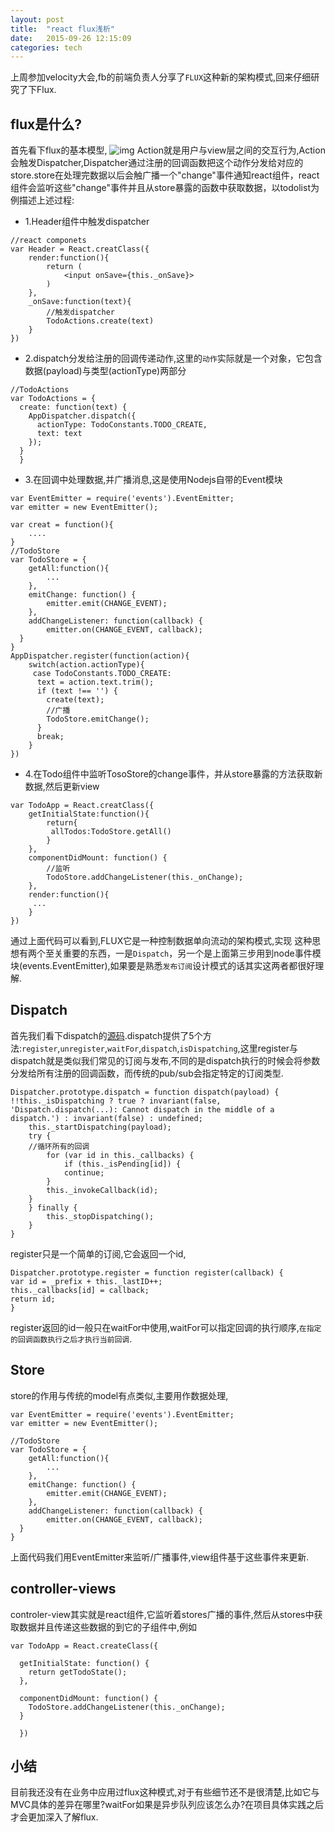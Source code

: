 ```yaml
---
layout: post
title:  "react flux浅析"
date:   2015-09-26 12:15:09
categories: tech
---
```



上周参加velocity大会,fb的前端负责人分享了`FLUX`这种新的架构模式,回来仔细研究了下Flux.

## flux是什么?
首先看下flux的基本模型,
![img](http://gtms03.alicdn.com/tps/i3/TB1QumCJXXXXXacXVXX9RKLWVXX-1280-284.jpg)
Action就是用户与view层之间的交互行为,Action会触发Dispatcher,Dispatcher通过注册的回调函数把这个动作分发给对应的store.store在处理完数据以后会触广播一个"change"事件通知react组件，react组件会监听这些"change"事件并且从store暴露的函数中获取数据，以todolist为例描述上述过程:

- 1.Header组件中触发dispatcher

```
//react componets
var Header = React.creatClass({
	render:function(){
		return (
			<input onSave={this._onSave}>
		)
	},
	_onSave:function(text){
		//触发dispatcher
		TodoActions.create(text)
	}
})
```
- 2.dispatch分发给注册的回调传递动作,这里的`动作`实际就是一个对象，它包含数据(payload)与类型(actionType)两部分

```
//TodoActions
var TodoActions = {
  create: function(text) {
    AppDispatcher.dispatch({
      actionType: TodoConstants.TODO_CREATE,
      text: text
    });
  }
  }
```

- 3.在回调中处理数据,并广播消息,这是使用Nodejs自带的Event模块

```
var EventEmitter = require('events').EventEmitter;
var emitter = new EventEmitter();

var creat = function(){
	....
}
//TodoStore
var TodoStore = {
	getAll:function(){
		...
	},
	emitChange: function() {
    	emitter.emit(CHANGE_EVENT);
  	},
  	addChangeListener: function(callback) {
    	emitter.on(CHANGE_EVENT, callback);
  }
}
AppDispatcher.register(function(action){
	switch(action.actionType){
	 case TodoConstants.TODO_CREATE:
      text = action.text.trim();
      if (text !== '') {
        create(text);
        //广播
        TodoStore.emitChange();
      }
      break;
	}
})
```
- 4.在Todo组件中监听TosoStore的change事件，并从store暴露的方法获取新数据,然后更新view

```
var TodoApp = React.creatClass({
	getInitialState:function(){
		return{
		 allTodos:TodoStore.getAll()
		}
	},
	componentDidMount: function() {
		//监听
    	TodoStore.addChangeListener(this._onChange);
  	},
  	render:function(){
  	 ...
  	}
})

```

通过上面代码可以看到,FLUX它是一种控制数据单向流动的架构模式,实现 这种思想有两个至关重要的东西，一是`Dispatch`，另一个是上面第三步用到node事件模块(events.EventEmitter),如果要是熟悉`发布订阅`设计模式的话其实这两者都很好理解.

## Dispatch

首先我们看下dispatch的[源码](https://github.com/facebook/flux/blob/master/dist/Flux.js).dispatch提供了5个方法:`register`,`unregister`,`waitFor`,`dispatch`,`isDispatching`,这里register与dispatch就是类似我们常见的订阅与发布,不同的是dispatch执行的时候会将参数分发给所有注册的回调函数，而传统的pub/sub会指定特定的订阅类型.

```
Dispatcher.prototype.dispatch = function dispatch(payload) {
!!this._isDispatching ? true ? invariant(false, 'Dispatch.dispatch(...): Cannot dispatch in the middle of a dispatch.') : invariant(false) : undefined;
	this._startDispatching(payload);
	try {
	//循环所有的回调
		for (var id in this._callbacks) {
			if (this._isPending[id]) {
			continue;
		}
		this._invokeCallback(id);
	}
	} finally {
		this._stopDispatching();
	}
}
```
register只是一个简单的订阅,它会返回一个id,

```
Dispatcher.prototype.register = function register(callback) {
var id = _prefix + this._lastID++;
this._callbacks[id] = callback;
return id;
}
```
register返回的id一般只在waitFor中使用,waitFor可以指定回调的执行顺序,`在指定的回调函数执行之后才执行当前回调`.

## Store
store的作用与传统的model有点类似,主要用作数据处理,

```
var EventEmitter = require('events').EventEmitter;
var emitter = new EventEmitter();

//TodoStore
var TodoStore = {
	getAll:function(){
		...
	},
	emitChange: function() {
    	emitter.emit(CHANGE_EVENT);
  	},
  	addChangeListener: function(callback) {
    	emitter.on(CHANGE_EVENT, callback);
  }
}
```
上面代码我们用EventEmitter来监听/广播事件,view组件基于这些事件来更新.

## controller-views
controler-view其实就是react组件,它监听着stores广播的事件,然后从stores中获取数据并且传递这些数据的到它的子组件中,例如

```
var TodoApp = React.createClass({

  getInitialState: function() {
    return getTodoState();
  },

  componentDidMount: function() {
    TodoStore.addChangeListener(this._onChange);
  }
  
  })
```

## 小结
目前我还没有在业务中应用过flux这种模式,对于有些细节还不是很清楚,比如它与MVC具体的差异在哪里?waitFor如果是异步队列应该怎么办?在项目具体实践之后才会更加深入了解flux.
